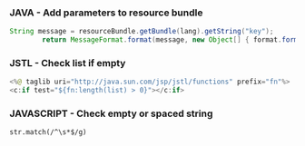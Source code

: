 ### JAVA - Add parameters to resource bundle

```java
String message = resourceBundle.getBundle(lang).getString("key");
		return MessageFormat.format(message, new Object[] { format.format(new Date()) });
```

### JSTL - Check list if empty

```java
<%@ taglib uri="http://java.sun.com/jsp/jstl/functions" prefix="fn"%>
<c:if test="${fn:length(list) > 0}"></c:if>
```

### JAVASCRIPT - Check empty or spaced string

```javacript
str.match(/^\s*$/g)
```
